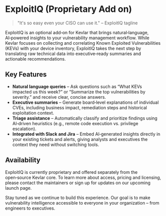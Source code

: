 # ExploitIQ (Proprietary Add on)

> "It's so easy even your CISO can use it." – ExploitIQ tagline

ExploitIQ is an optional add‑on for Kevlar that brings natural‑language,
AI‑powered insights to your vulnerability management workflow. While
Kevlar focuses on collecting and correlating Known Exploited
Vulnerabilities (KEVs) with your device inventory, ExploitIQ takes the
next step by translating raw technical data into executive‑ready
summaries and actionable recommendations.

## Key Features

- **Natural language queries** – Ask questions such as “What KEVs
  impacted us this week?” or “Summarize the top vulnerabilities by
  severity.” and receive clear, concise answers.
- **Executive summaries** – Generate board‑level explanations of
  individual CVEs, including business impact, remediation steps and
  historical exploitation context.
- **Triage assistance** – Automatically classify and prioritize
  findings using AI‑driven heuristics (e.g., remote code execution vs.
  privilege escalation).
- **Integrated with Slack and Jira** – Embed AI‑generated insights
  directly in your existing tickets and alerts, giving analysts and
  executives the context they need without switching tools.

## Availability

ExploitIQ is currently proprietary and offered separately from the
open‑source Kevlar core. To learn more about access, pricing and
licensing, please contact the maintainers or sign up for updates on
our upcoming launch page.

Stay tuned as we continue to build this experience. Our goal is to
make vulnerability intelligence accessible to everyone in your
organization – from engineers to executives.
